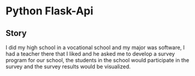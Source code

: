 # Python Flask-Api

## Story
I did my high school in a vocational school and my major was software, I had a teacher there that I liked and he asked me to develop a survey program for our school, the students in the school would participate in the survey and the survey results would be visualized.
